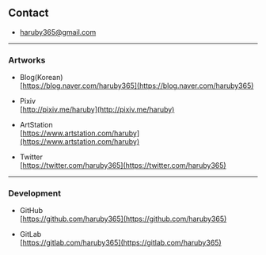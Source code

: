## Contact

   * [haruby365@gmail.com](mailto:haruby365@gmail.com) 

---
### Artworks

   * Blog(Korean)  
   [https://blog.naver.com/haruby365](https://blog.naver.com/haruby365)

   * Pixiv  
   [http://pixiv.me/haruby](http://pixiv.me/haruby)
   
   * ArtStation  
   [https://www.artstation.com/haruby](https://www.artstation.com/haruby)

   * Twitter  
   [https://twitter.com/haruby365](https://twitter.com/haruby365)

---
### Development

   * GitHub  
   [https://github.com/haruby365](https://github.com/haruby365)

   * GitLab  
   [https://gitlab.com/haruby365](https://gitlab.com/haruby365)
